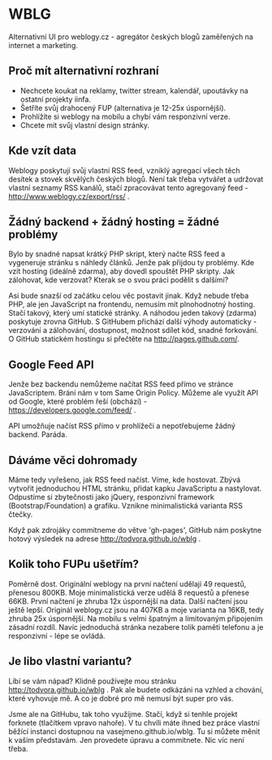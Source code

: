 WBLG
====

Alternativní UI pro weblogy.cz - agregátor českých blogů zaměřených na internet a marketing.

Proč mít alternativní rozhraní
------------------------------
- Nechcete koukat na reklamy, twitter stream, kalendář, upoutávky na ostatní projekty iinfa.
- Šetříte svůj drahocený FUP (alternativa je 12-25x úspornější).
- Prohlížíte si weblogy na mobilu a chybí vám responzivní verze.
- Chcete mít svůj vlastní design stránky.

Kde vzít data
-------------
Weblogy poskytují svůj vlastní RSS feed, vzniklý agregací všech těch desítek a stovek skvělých českých blogů. Není tak třeba vytvářet a udržovat vlastní seznamy RSS kanálů, stačí zpracovávat tento agregovaný feed - http://www.weblogy.cz/export/rss/ .


Žádný backend + žádný hosting = žádné problémy
----------------------------------------------
Bylo by snadné napsat krátký PHP skript, který načte RSS feed a vygeneruje stránku s náhledy článků. Jenže pak přijdou ty problémy. Kde vzít hosting (ideálně zdarma), aby dovedl spouštět PHP skripty. Jak zálohovat, kde verzovat? Kterak se o svou práci podělit s dalšími?

Asi bude snazší od začátku celou věc postavit jinak. Když nebude třeba PHP, ale jen JavaScript na frontendu, nemusím mít plnohodnotný hosting. Stačí takový, který umí statické stránky. A náhodou jeden takový (zdarma) poskytuje zrovna GitHub. S GitHubem přichází další výhody automaticky - verzování a zálohování, dostupnost, možnost sdílet kód, snadné forkování. O GitHub statickém hostingu si přečtěte na http://pages.github.com/.

Google Feed API
---------------
Jenže bez backendu nemůžeme načítat RSS feed přímo ve stránce JavaScriptem. Brání nám v tom Same Origin Policy. Můžeme ale využít API od Google, které problém řeší (obchází) - https://developers.google.com/feed/ .  

API umožňuje načíst RSS přímo v prohlížeči a nepotřebujeme žádný backend. Paráda. 

Dáváme věci dohromady
---------------------
Máme tedy vyřešeno, jak RSS feed načíst. Víme, kde hostovat. Zbývá vytvořit jednoduchou HTML stránku, přidat kapku JavaScriptu a nastylovat. Odpustíme si zbytečnosti jako jQuery, responzivní framework (Bootstrap/Foundation) a grafiku. Vznikne minimalistická varianta RSS čtečky. 

Když pak zdrojáky commitneme do větve 'gh-pages', GitHub nám poskytne hotový výsledek na adrese http://todvora.github.io/wblg . 

Kolik toho FUPu ušetřím?
---------------------------
Poměrně dost. Originální weblogy na první načtení udělají 49 requestů, přenesou 800KB. Moje minimalistická verze udělá 8 requestů a přenese 66KB. První načtení je zhruba 12x úspornější na data. Další načtení jsou ještě lepší. Originál weblogy.cz jsou na 407KB a moje varianta na 16KB, tedy zhruba 25x úspornější. Na mobilu s velmi špatným a limitovaným připojením zásadní rozdíl. Navíc jednoduchá stránka nezabere tolik paměti telefonu a je responzivní - lépe se ovládá. 

Je libo vlastní variantu?
-------------------------
Líbí se vám nápad? Klidně používejte mou stránku http://todvora.github.io/wblg . Pak ale budete odkázáni na vzhled a chování, které vyhovuje mě. A co je dobré pro mě nemusí být super pro vás.

Jsme ale na GitHubu, tak toho využijme. Stačí, když si tenhle projekt forknete (tlačítkem vpravo nahoře). V tu chvíli máte ihned bez práce vlastní běžící instanci dostupnou na vasejmeno.github.io/wblg. Tu si můžete měnit k vašim představám. Jen provedete úpravu a commitnete. Nic víc není třeba. 
